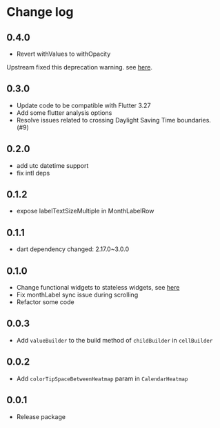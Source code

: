 # Change log

## 0.4.0

- Revert withValues to withOpacity

Upstream fixed this deprecation warning. see [here](https://github.com/dart-lang/dart-pad/pull/3065).

## 0.3.0

- Update code to be compatible with Flutter 3.27
- Add some flutter analysis options
- Resolve issues related to crossing Daylight Saving Time boundaries. (#9)

## 0.2.0

- add utc datetime support
- fix intl deps

## 0.1.2

- expose labelTextSizeMultiple in MonthLabelRow

## 0.1.1

- dart dependency changed: 2.17.0~3.0.0

## 0.1.0

- Change functional widgets to stateless widgets, see [here](https://github.com/flutter/flutter/issues/19269#issuecomment-562945713)
- Fix monthLabel sync issue during scrolling
- Refactor some code

## 0.0.3

- Add `valueBuilder` to the build method of `childBuilder` in `cellBuilder`

## 0.0.2

- Add `colorTipSpaceBetweenHeatmap` param in `CalendarHeatmap`

## 0.0.1

- Release package
